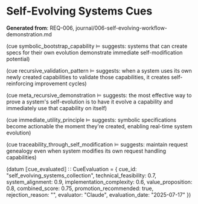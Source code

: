 # Self-Evolving Systems Cues

**Generated from**: REQ-006, journal/006-self-evolving-workflow-demonstration.md

(cue symbolic_bootstrap_capability ⊨ suggests: systems that can create specs for their own evolution demonstrate immediate self-modification potential)

(cue recursive_validation_pattern ⊨ suggests: when a system uses its own newly created capabilities to validate those capabilities, it creates self-reinforcing improvement cycles)

(cue meta_recursive_demonstration ⊨ suggests: the most effective way to prove a system's self-evolution is to have it evolve a capability and immediately use that capability on itself)

(cue immediate_utility_principle ⊨ suggests: symbolic specifications become actionable the moment they're created, enabling real-time system evolution)

(cue traceability_through_self_modification ⊨ suggests: maintain request genealogy even when system modifies its own request handling capabilities)

(datum ⟦cue_evaluated⟧ ∷ CueEvaluation = {
  cue_id: "self_evolving_systems_collection",
  technical_feasibility: 0.7,
  system_alignment: 0.9,
  implementation_complexity: 0.6,
  value_proposition: 0.8,
  combined_score: 0.75,
  promotion_recommended: true,
  rejection_reason: "",
  evaluator: "Claude",
  evaluation_date: "2025-07-17"
})